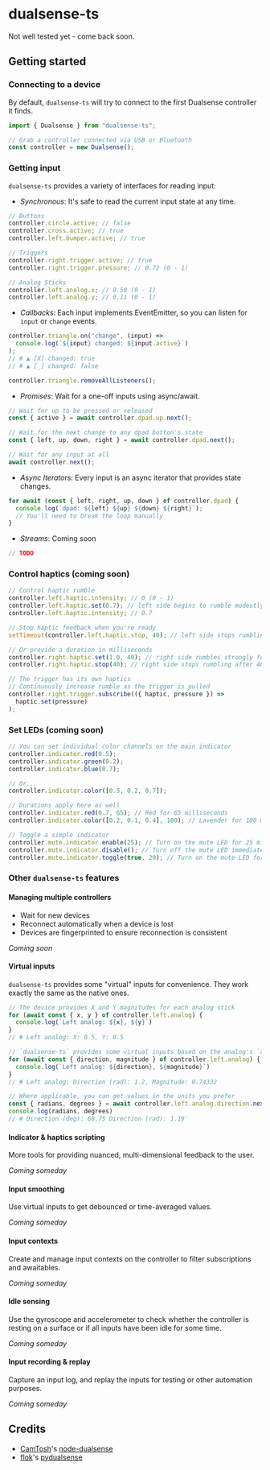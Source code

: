 # dualsense-ts

Not well tested yet - come back soon.

## Getting started

### Connecting to a device

By default, `dualsense-ts` will try to connect to the first Dualsense controller it finds.

```typescript
import { Dualsense } from "dualsense-ts";

// Grab a controller connected via USB or Bluetooth
const controller = new Dualsense();
```

### Getting input

`dualsense-ts` provides a variety of interfaces for reading input:

- _Synchronous_: It's safe to read the current input state at any time.

```typescript
// Buttons
controller.circle.active; // false
controller.cross.active; // true
controller.left.bumper.active; // true

// Triggers
controller.right.trigger.active; // true
controller.right.trigger.pressure; // 0.72 (0 - 1)

// Analog Sticks
controller.left.analog.x; // 0.50 (0 - 1)
controller.left.analog.y; // 0.11 (0 - 1)
```

- _Callbacks_: Each input implements EventEmitter, so you can listen for `input` or `change` events.

```typescript
controller.triangle.on("change", (input) =>
  console.log(`${input} changed: ${input.active}`)
);
// # ▲ [X] changed: true
// # ▲ [_] changed: false

controller.triangle.removeAllListeners();
```

- _Promises_: Wait for a one-off inputs using async/await.

```typescript
// Wait for up to be pressed or released
const { active } = await controller.dpad.up.next();

// Wait for the next change to any dpad button's state
const { left, up, down, right } = await controller.dpad.next();

// Wait for any input at all
await controller.next();
```

- _Async Iterators_: Every input is an async iterator that provides state changes.

```typescript
for await (const { left, right, up, down } of controller.dpad) {
  console.log(`dpad: ${left} ${up} ${down} ${right}`);
  // You'll need to break the loop manually
}
```

- _Streams_: Coming soon

```typescript
// TODO
```

### Control haptics (coming soon)

```typescript
// Control haptic rumble
controller.left.haptic.intensity; // 0 (0 - 1)
controller.left.haptic.set(0.7); // left side begins to rumble modestly
controller.left.haptic.intensity; // 0.7

// Stop haptic feedback when you're ready
setTimeout(controller.left.haptic.stop, 40); // left side stops rumbling after 40 milliseconds

// Or provide a duration in milliseconds
controller.right.haptic.set(1.0, 40); // right side rumbles strongly for 40 milliseconds
controller.right.haptic.stop(40); // right side stops rumbling after 40 milliseconds

// The trigger has its own haptics
// Continuously increase rumble as the trigger is pulled
controller.right.trigger.subscribe(({ haptic, pressure }) =>
  haptic.set(pressure)
);
```

### Set LEDs (coming soon)

```typescript
// You can set individual color channels on the main indicator
controller.indicator.red(0.5);
controller.indicator.green(0.2);
controller.indicator.blue(0.7);

// Or...
controller.indicator.color([0.5, 0.2, 0.7]);

// Durations apply here as well
controller.indicator.red(0.7, 65); // Red for 65 milliseconds
controller.indicator.color([0.2, 0.1, 0.4], 100); // Lavender for 100 milliseconds

// Toggle a simple indicator
controller.mute.indicator.enable(25); // Turn on the mute LED for 25 milliseconds
controller.mute.indicator.disable(); // Turn off the mute LED immediately
controller.mute.indicator.toggle(true, 20); // Turn on the mute LED for 20 milliseconds
```

### Other `dualsense-ts` features

#### Managing multiple controllers

- Wait for new devices
- Reconnect automatically when a device is lost
- Devices are fingerprinted to ensure reconnection is consistent

_Coming soon_

#### Virtual inputs

`dualsense-ts` provides some "virtual" inputs for convenience. They work exactly
the same as the native ones.

```typescript
// The device provides X and Y magnitudes for each analog stick
for (await const { x, y } of controller.left.analog) {
  console.log(`Left analog: ${x}, ${y}`)
}
// # Left analog: X: 0.5, Y: 0.5

// `dualsense-ts` provides some virtual inputs based on the analog's `x` and `y`
for (await const { direction, magnitude } of controller.left.analog) {
  console.log(`Left analog: ${direction}, ${magnitude}`)
}
// # Left analog: Direction (rad): 1.2, Magnitude: 0.74332

// Where applicable, you can get values in the units you prefer
const { radians, degrees } = await controller.left.analog.direction.next()
console.log(radians, degrees)
// # Direction (deg): 68.75 Direction (rad): 1.19`
```

#### Indicator & haptics scripting

More tools for providing nuanced, multi-dimensional feedback to the user.

_Coming someday_

#### Input smoothing

Use virtual inputs to get debounced or time-averaged values.

_Coming someday_

#### Input contexts

Create and manage input contexts on the controller to filter subscriptions and awaitables.

_Coming someday_

#### Idle sensing

Use the gyroscope and accelerometer to check whether the controller is resting on a surface
or if all inputs have been idle for some time.

_Coming someday_

#### Input recording & replay

Capture an input log, and replay the inputs for testing or other automation purposes.

_Coming someday_

## Credits

- [CamTosh](https://github.com/CamTosh)'s [node-dualsense](https://github.com/CamTosh/node-dualsense)
- [flok](https://github.com/flok)'s [pydualsense](https://github.com/flok/pydualsense)
